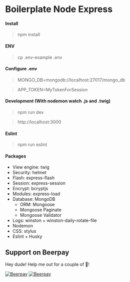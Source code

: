 

# Boilerplate Node Express 


#### Install
> npm install

#### ENV
> cp .env-example .env

#### Configure .env
> MONGO_DB=mongodb://localhost:27017/mongo_db

> APP_TOKEN=MyTokenForSession

#### Development (With nodemon watch .js and .twig)
> npm run dev

> http://localhost:3000

#### Eslint
> npm run eslint

#### Packages
- View engine: twig
- Security: helmet
- Flash: express-flash
- Session: express-session
- Encrypt: bcryptjs
- Modules: express-load
- Database: MongoDB
    - ORM: Mongoose
    - Mongoose Paginate
    - Mongoose Validator
- Logs: winston + winston-daily-rotate-file
- Nodemon
- CSS: stylus
- Eslint + Husky

## Support on Beerpay
Hey dude! Help me out for a couple of :beers:!

[![Beerpay](https://beerpay.io/odirleiborgert/borgert-express-boilerplate/badge.svg?style=beer-square)](https://beerpay.io/odirleiborgert/borgert-express-boilerplate)  [![Beerpay](https://beerpay.io/odirleiborgert/borgert-express-boilerplate/make-wish.svg?style=flat-square)](https://beerpay.io/odirleiborgert/borgert-express-boilerplate?focus=wish)